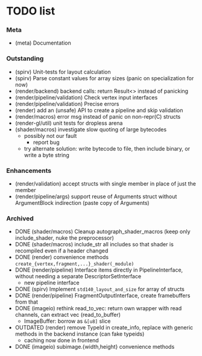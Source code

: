 # TODO list

### Meta
- (meta) Documentation

### Outstanding
- (spirv) Unit-tests for layout calculation
- (spirv) Parse constant values for array sizes (panic on specialization for now)
- (render/backend) backend calls: return Result<> instead of panicking
- (render/pipeline/validation) Check vertex input interfaces
- (render/pipeline/validation) Precise errors
- (render) add an (unsafe) API to create a pipeline and skip validation
- (render/macros) error msg instead of panic on non-repr(C) structs
- (render-gl/util) unit tests for dropless arena
- (shader/macros) investigate slow quoting of large bytecodes
    - possibly not our fault
        - report bug
    - try alternate solution: write bytecode to file, then include binary, or write a byte string
    
    
### Enhancements
- (render/validation) accept structs with single member in place of just the member
- (render/pipeline/args) support reuse of Arguments struct without ArgumentBlock indirection (paste copy of Arguments)

### Archived
- DONE (shader/macros) Cleanup autograph_shader_macros (keep only include_shader, nuke the preprocessor)
- DONE (shader/macros) include_str all includes so that shader is recompiled even if a header changed
- DONE (render) convenience methods `create_{vertex,fragment,...}_shader(_module)`
- DONE (render/pipeline) Interface items directly in PipelineInterface, without needing a separate DescriptorSetInterface
    - new pipeline interface
- DONE (spirv) Implement `std140_layout_and_size` for array of structs
- DONE (render/pipeline) FragmentOutputInterface, create framebuffers from that
- DONE (imageio) rethink read_to_vec: return own wrapper with read channels, can extract vec (read_to_buffer)
     - ImageBuffer: borrow as `&[u8]` slice
- OUTDATED (render) remove TypeId in create_info, replace with generic methods in the backend instance (can fake typeids)
    - caching now done in frontend
- DONE (imageio) subimage.{width,height} convenience methods